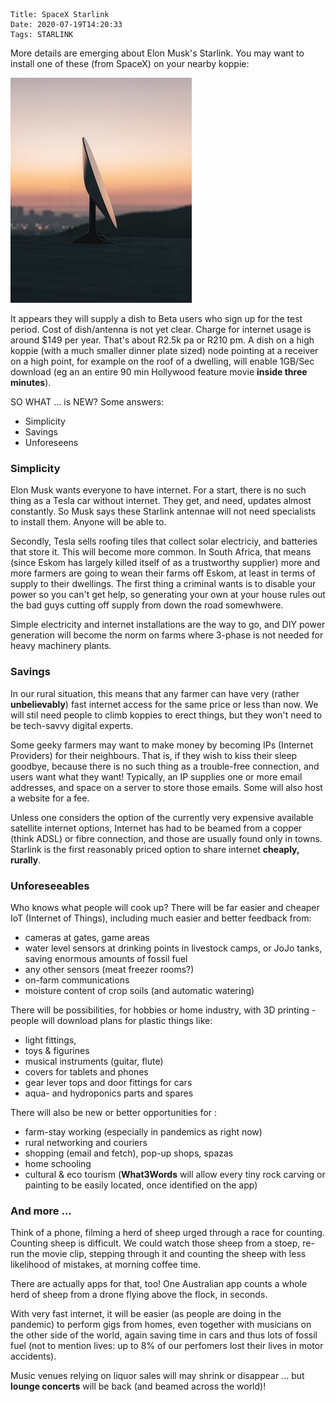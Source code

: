    Title: SpaceX Starlink
    Date: 2020-07-19T14:20:33
    Tags: STARLINK

More details are emerging about Elon Musk's Starlink. You may want to install one of these (from SpaceX) on your nearby koppie:

<img src="/img/StarlinkAnt.jpg" alt="Drawing" style="width: 500 pixels;"/>  

It appears they will supply a dish to Beta users who sign up for the test period.  Cost of dish/antenna is not yet clear. Charge for internet usage is around $149 per year. That's about R2.5k pa or R210 pm. A dish on a high koppie (with a much smaller dinner plate sized) node pointing at a receiver on a high point, for example on the roof of a dwelling, will enable 1GB/Sec download (eg an an entire 90 min Hollywood feature movie **inside three minutes**). 

SO WHAT ... is NEW? Some answers:

+ Simplicity
+ Savings
+ Unforeseens

### Simplicity

Elon Musk wants everyone to have internet. For a start, there is no such thing as a Tesla car without internet. They get, and need, updates almost constantly. So Musk says these Starlink antennae will not need specialists to install them. Anyone will be able to.

Secondly, Tesla sells roofing tiles that collect solar electriciy, and batteries that store it. This will become more common. In South Africa, that means (since Eskom has largely killed itself of as a trustworthy supplier) more and more farmers are going to wean their farms off Eskom, at least in terms of supply to their dwellings. The first thing a criminal wants is to disable your power so you can't get help, so generating your own at your house rules out the bad guys cutting off supply from down the road somewhwere. 

Simple electricity and internet installations are the way to go, and DIY power generation will become the norm on farms where 3-phase is not needed for heavy machinery plants.

<!-- more -->

### Savings

In our rural situation, this means that any farmer can have very (rather **unbelievably**) fast internet access for the same price or less than now. We will stil need people to climb koppies to erect things, but they won't need to be tech-savvy digital experts.

Some geeky farmers may want to make money by becoming IPs (Internet Providers) for their neighbours. That is, if they wish to kiss their sleep goodbye, because there is no such thing as a trouble-free connection, and users want what they want! Typically, an IP supplies one or more email addresses, and space on a server to store those emails. Some will also host a website for a fee.

Unless one considers the option  of the currently very expensive available satellite internet options, Internet has had to be beamed from a copper (think ADSL) or fibre connection, and those are usually found only in towns. Starlink is the first reasonably priced option to share internet **cheaply, rurally**. 

### Unforeseeables

Who knows what people will cook up? There will be far easier and cheaper IoT (Internet of Things), including much easier  and better feedback from:

+ cameras at gates, game areas
+ water level sensors at drinking points in livestock camps, or JoJo tanks, saving enormous amounts of fossil fuel
+ any other sensors (meat freezer rooms?)
+ on-farm communications
+ moisture content of crop soils (and automatic watering)

There will be possibilities, for hobbies or home industry, with 3D printing - people will download plans for plastic things like:

+ light fittings,
+ toys & figurines
+ musical instruments (guitar, flute)
+ covers for tablets and phones
+ gear lever tops and door fittings for cars
+ aqua- and hydroponics parts and spares

There will also be new or better opportunities for :

+ farm-stay working (especially in pandemics as right now)
+ rural networking and couriers
+ shopping (email and fetch), pop-up shops, spazas
+ home schooling
+ cultural & eco tourism (**What3Words** will allow every tiny rock carving or painting to be easily located, once identified on the app)

### And more ...

Think of a phone, filming a herd of sheep urged through a race for counting. Counting sheep is difficult. We could watch those sheep from a stoep, re-run the movie clip, stepping through it and counting the sheep with less likelihood of mistakes, at morning coffee time. 

There are actually apps for that, too! One Australian app counts a whole herd of sheep from a drone flying above the flock, in seconds.

With very fast internet, it will be easier (as people are doing in the pandemic) to perform gigs from homes, even together with musicians on the other side of the world, again saving time in cars and thus lots of fossil fuel (not to mention lives: up to 8% of our perfomers lost their lives in motor accidents).

 Music venues relying on liquor sales will may shrink or disappear ... but  **lounge concerts** will be back (and beamed across the world)!


